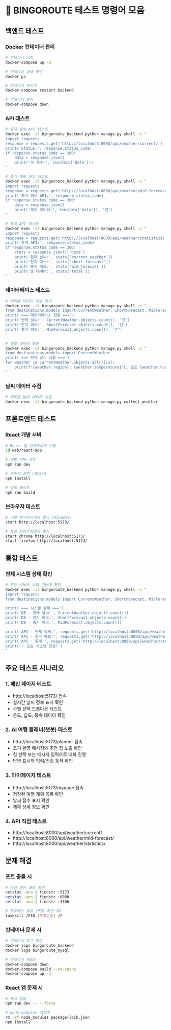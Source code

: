 # 🧪 BINGOROUTE 테스트 명령어 모음

## 백엔드 테스트

### Docker 컨테이너 관리
```bash
# 컨테이너 시작
docker-compose up -d

# 컨테이너 상태 확인
docker ps

# 컨테이너 재시작
docker-compose restart backend

# 컨테이너 중지
docker-compose down
```

### API 테스트
```bash
# 현재 날씨 API 테스트
docker exec -it bingoroute_backend python manage.py shell -c "
import requests
response = requests.get('http://localhost:8000/api/weather/current/')
print('Status:', response.status_code)
if response.status_code == 200:
    data = response.json()
    print('구 개수:', len(data['data']))
"

# 중기 예보 API 테스트
docker exec -it bingoroute_backend python manage.py shell -c "
import requests
response = requests.get('http://localhost:8000/api/weather/mid-forecast/')
print('중기 예보 API:', response.status_code)
if response.status_code == 200:
    data = response.json()
    print('예보 데이터:', len(data['data']), '건')
"

# 통계 API 테스트
docker exec -it bingoroute_backend python manage.py shell -c "
import requests
response = requests.get('http://localhost:8000/api/weather/statistics/')
print('통계 API:', response.status_code)
if response.status_code == 200:
    stats = response.json()['data']
    print('현재 날씨:', stats['current_weather'])
    print('단기 예보:', stats['short_forecast'])
    print('중기 예보:', stats['mid_forecast'])
    print('총 데이터:', stats['total'])
"
```

### 데이터베이스 테스트
```bash
# 테이블 데이터 개수 확인
docker exec -it bingoroute_backend python manage.py shell -c "
from destinations.models import CurrentWeather, ShortForecast, MidForecast
print('=== 데이터베이스 현황 ===')
print('현재 날씨:', CurrentWeather.objects.count(), '건')
print('단기 예보:', ShortForecast.objects.count(), '건')
print('중기 예보:', MidForecast.objects.count(), '건')
"

# 샘플 데이터 확인
docker exec -it bingoroute_backend python manage.py shell -c "
from destinations.models import CurrentWeather
print('=== 현재 날씨 샘플 ===')
for weather in CurrentWeather.objects.all()[:5]:
    print(f'{weather.region}: {weather.temperature}°C, 습도 {weather.humidity}%')
"
```

### 날씨 데이터 수집
```bash
# 새로운 날씨 데이터 수집
docker exec -it bingoroute_backend python manage.py collect_weather
```

## 프론트엔드 테스트

### React 개발 서버
```bash
# React 앱 디렉토리로 이동
cd web/react-app

# 개발 서버 시작
npm run dev

# 의존성 설치 (필요시)
npm install

# 빌드 테스트
npm run build
```

### 브라우저 테스트
```bash
# 기본 브라우저에서 열기 (Windows)
start http://localhost:5173/

# 특정 브라우저에서 열기
start chrome http://localhost:5173/
start firefox http://localhost:5173/
```

## 통합 테스트

### 전체 시스템 상태 확인
```bash
# 모든 서비스 상태 한번에 확인
docker exec -it bingoroute_backend python manage.py shell -c "
import requests
from destinations.models import CurrentWeather, ShortForecast, MidForecast

print('=== 시스템 상태 ===')
print('DB - 현재 날씨:', CurrentWeather.objects.count())
print('DB - 단기 예보:', ShortForecast.objects.count())
print('DB - 중기 예보:', MidForecast.objects.count())

print('API - 현재 날씨:', requests.get('http://localhost:8000/api/weather/current/').status_code)
print('API - 중기 예보:', requests.get('http://localhost:8000/api/weather/mid-forecast/').status_code)
print('API - 통계:', requests.get('http://localhost:8000/api/weather/statistics/').status_code)
print('✅ 모든 시스템 정상!')
"
```

## 주요 테스트 시나리오

### 1. 메인 페이지 테스트
- http://localhost:5173/ 접속
- 실시간 날씨 정보 표시 확인
- 구별 선택 드롭다운 테스트
- 온도, 습도, 풍속 데이터 확인

### 2. AI 여행 플래너(챗봇) 테스트
- http://localhost:5173/planner 접속
- 초기 환영 메시지와 추천 칩 노출 확인
- 칩 선택 또는 메시지 입력으로 대화 진행
- 답변 표시와 입력/전송 동작 확인

### 3. 마이페이지 테스트
- http://localhost:5173/mypage 접속
- 저장된 여행 계획 목록 확인
- 날씨 점수 표시 확인
- 계획 상세 정보 확인

### 4. API 직접 테스트
- http://localhost:8000/api/weather/current/
- http://localhost:8000/api/weather/mid-forecast/
- http://localhost:8000/api/weather/statistics/

## 문제 해결

### 포트 충돌 시
```bash
# 사용 중인 포트 확인
netstat -ano | findstr :5173
netstat -ano | findstr :8000
netstat -ano | findstr :3306

# 프로세스 종료 (PID 확인 후)
taskkill /PID [PID번호] /F
```

### 컨테이너 문제 시
```bash
# 컨테이너 로그 확인
docker logs bingoroute_backend
docker logs bingoroute_mysql

# 컨테이너 재빌드
docker-compose down
docker-compose build --no-cache
docker-compose up -d
```

### React 앱 문제 시
```bash
# 캐시 정리
npm run dev -- --force

# node_modules 재설치
rm -rf node_modules package-lock.json
npm install
```
